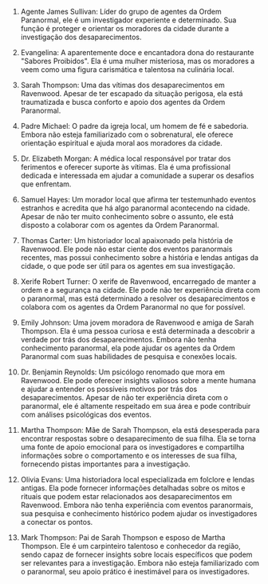 1.  Agente James Sullivan: Líder do grupo de agentes da Ordem Paranormal, ele é um investigador experiente e determinado. Sua função é proteger e orientar os moradores da cidade durante a investigação dos desaparecimentos.
  
2. Evangelina: A aparentemente doce e encantadora dona do restaurante "Sabores Proibidos". Ela é uma mulher misteriosa, mas os moradores a veem como uma figura carismática e talentosa na culinária local.
  
3.  Sarah Thompson: Uma das vítimas dos desaparecimentos em Ravenwood. Apesar de ter escapado da situação perigosa, ela está traumatizada e busca conforto e apoio dos agentes da Ordem Paranormal.
  
4.  Padre Michael: O padre da igreja local, um homem de fé e sabedoria. Embora não esteja familiarizado com o sobrenatural, ele oferece orientação espiritual e ajuda moral aos moradores da cidade.
 
5.  Dr. Elizabeth Morgan: A médica local responsável por tratar dos ferimentos e oferecer suporte às vítimas. Ela é uma profissional dedicada e interessada em ajudar a comunidade a superar os desafios que enfrentam.
  
6.  Samuel Hayes: Um morador local que afirma ter testemunhado eventos estranhos e acredita que há algo paranormal acontecendo na cidade. Apesar de não ter muito conhecimento sobre o assunto, ele está disposto a colaborar com os agentes da Ordem Paranormal.
  
7.  Thomas Carter: Um historiador local apaixonado pela história de Ravenwood. Ele pode não estar ciente dos eventos paranormais recentes, mas possui conhecimento sobre a história e lendas antigas da cidade, o que pode ser útil para os agentes em sua investigação.
  
8.  Xerife Robert Turner: O xerife de Ravenwood, encarregado de manter a ordem e a segurança na cidade. Ele pode não ter experiência direta com o paranormal, mas está determinado a resolver os desaparecimentos e colabora com os agentes da Ordem Paranormal no que for possível.
 
9.  Emily Johnson: Uma jovem moradora de Ravenwood e amiga de Sarah Thompson. Ela é uma pessoa curiosa e está determinada a descobrir a verdade por trás dos desaparecimentos. Embora não tenha conhecimento paranormal, ela pode ajudar os agentes da Ordem Paranormal com suas habilidades de pesquisa e conexões locais.
   
10.  Dr. Benjamin Reynolds: Um psicólogo renomado que mora em Ravenwood. Ele pode oferecer insights valiosos sobre a mente humana e ajudar a entender os possíveis motivos por trás dos desaparecimentos. Apesar de não ter experiência direta com o paranormal, ele é altamente respeitado em sua área e pode contribuir com análises psicológicas dos eventos.
 
11.  Martha Thompson: Mãe de Sarah Thompson, ela está desesperada para encontrar respostas sobre o desaparecimento de sua filha. Ela se torna uma fonte de apoio emocional para os investigadores e compartilha informações sobre o comportamento e os interesses de sua filha, fornecendo pistas importantes para a investigação.

12.  Olivia Evans: Uma historiadora local especializada em folclore e lendas antigas. Ela pode fornecer informações detalhadas sobre os mitos e rituais que podem estar relacionados aos desaparecimentos em Ravenwood. Embora não tenha experiência com eventos paranormais, sua pesquisa e conhecimento histórico podem ajudar os investigadores a conectar os pontos.
  
13.  Mark Thompson: Pai de Sarah Thompson e esposo de Martha Thompson. Ele é um carpinteiro talentoso e conhecedor da região, sendo capaz de fornecer insights sobre locais específicos que podem ser relevantes para a investigação. Embora não esteja familiarizado com o paranormal, seu apoio prático é inestimável para os investigadores.
